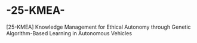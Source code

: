 # -25-KMEA-
[25-KMEA] Knowledge Management for Ethical Autonomy through Genetic Algorithm-Based Learning in Autonomous Vehicles
